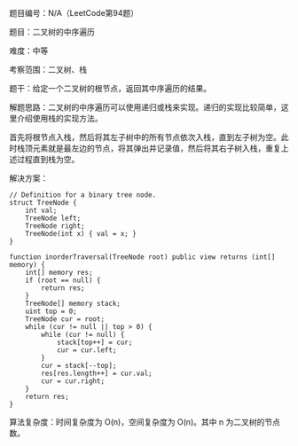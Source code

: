 题目编号：N/A（LeetCode第94题）

题目：二叉树的中序遍历

难度：中等

考察范围：二叉树、栈

题干：给定一个二叉树的根节点，返回其中序遍历的结果。

解题思路：二叉树的中序遍历可以使用递归或栈来实现。递归的实现比较简单，这里介绍使用栈的实现方法。

首先将根节点入栈，然后将其左子树中的所有节点依次入栈，直到左子树为空。此时栈顶元素就是最左边的节点，将其弹出并记录值，然后将其右子树入栈，重复上述过程直到栈为空。

解决方案：

```solidity
// Definition for a binary tree node.
struct TreeNode {
    int val;
    TreeNode left;
    TreeNode right;
    TreeNode(int x) { val = x; }
}

function inorderTraversal(TreeNode root) public view returns (int[] memory) {
    int[] memory res;
    if (root == null) {
        return res;
    }
    TreeNode[] memory stack;
    uint top = 0;
    TreeNode cur = root;
    while (cur != null || top > 0) {
        while (cur != null) {
            stack[top++] = cur;
            cur = cur.left;
        }
        cur = stack[--top];
        res[res.length++] = cur.val;
        cur = cur.right;
    }
    return res;
}
```

算法复杂度：时间复杂度为 O(n)，空间复杂度为 O(n)。其中 n 为二叉树的节点数。